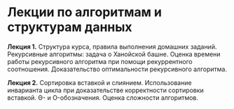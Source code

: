 # Лекции по алгоритмам и структурам данных

<b>Лекция 1.</b> Структура курса, правила выполнения домашних заданий. Рекурсивные алгоритмы: задача о Ханойской башне. Оценка времени работы рекурсивного алгоритма при помощи рекуррентного соотношения. Доказательство оптимальности рекурсивного алгоритма.

<b>Лекция 2.</b> Сортировка вставкой и слиянием. Использование инварианта цикла при доказательстве корректности сортировки вставкой. Θ- и O-обозначения. Оценка сложности алгоритмов.
